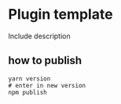 # Plugin template

Include description

## how to publish

```
yarn version
# enter in new version
npm publish
```